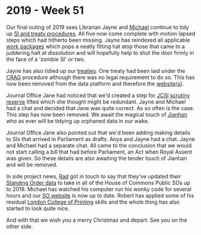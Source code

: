 # 2019 - Week 51

Our final outing of 2019 sees Librarian Jayne and [Michael](https://twitter.com/fantasticlife) continue to tidy up [SI and treaty procedures](https://ukparliament.github.io/ontologies/procedure/procedure-ontology.html#flowcharts). All five now come complete with motion lapsed steps which had hitherto been missing. Jayne has reindexed all applicable [work packages](https://ukparliament.github.io/ontologies/procedure/procedure-ontology.html#d4e259) which pops a neatly fitting hat atop those that came to a juddering halt at dissolution and will hopefully help to shut the door firmly in the face of a 'zombie SI' or two.

Jayne has also tidied up our [treaties](https://ukparliament.github.io/ontologies/procedure/flowcharts/crag-treaties/crag-treaties.pdf). One treaty had been laid under the [CRAG](http://www.legislation.gov.uk/ukpga/2010/25/contents) procedure although there was no legal requirement to do so. This has now been removed from the data platform and therefore the [website](https://api.parliament.uk/view/treaty)([s](https://treaties.parliament.uk/)).

Journal Office Jane had noticed that we'd created a step for [JCSI](https://www.parliament.uk/business/committees/committees-a-z/joint-select/statutory-instruments/) [scrutiny reserve](https://www.parliament.uk/business/publications/house-of-lords-publications/rules-and-guides-for-business/the-standing-orders-of-the-house-of-lords-relating-to-public-business/#jump-link-13) lifted which she thought might be redundant. Jayne and Michael had a chat and decided that Jane was quite correct. As so often is the case. This step has now been removed. We await the magical touch of [Jianhan](https://twitter.com/jianhanzhu) who as ever will be tidying up orphaned data in our wake.

Journal Office Jane also pointed out that we'd been adding making details to SIs that arrived in Parliament as drafts. Anya and Jayne had a chat. Jayne and Michael had a separate chat. All came to the conclusion that we would not start calling a bill that had before Parliament, an Act when Royal Assent was given. So these details are also awaiting the tender touch of Jianhan and will be removed.

In side project news, [Rad](https://www.politics.ox.ac.uk/academic-faculty/radoslaw-zubek.html) got in touch to say that they've updated their [Standing Order data](https://parlrulesdata.org/versions_ukhcso.html) to take in all of the House of Commons Public SOs up to 2019. Michael has watched his computer run his wonky code for several hours and our [SO website](http://standing-orders.herokuapp.com/) is now up to date. Robert has applied some of his residual [London College of Printing](https://en.wikipedia.org/wiki/London_College_of_Communication) skills and the whole thing has also started to look quite nice.

And with that we wish you a merry Christmas and depart. See you on the other side.